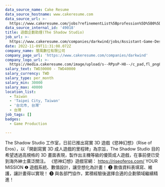 ```yaml
---
data_source_name: Cake Resume
data_source_hostname: www.cakeresume.com
data_source_url: >-
  https://www.cakeresume.com/jobs?refinementList%5Bprofession%5D%5B0%5D=game-production&range%5Bsalary_range%5D%5Bmin%5D=1000000
data_source_internal_id: '49018'
title: 遊戲企劃助理(The Shadow Studio)
job_url: >-
  https://www.cakeresume.com/companies/darkwind/jobs/Assistant-Game-Designer-the-shadow-studio
date: 2022-11-09T11:31:08.072Z
company_name: 闇風數位有限公司
company_page_url: 'https://www.cakeresume.com/companies/darkwind'
company_logo_url: >-
  https://media.cakeresume.com/image/upload/s--RPpsP-H8--/c_pad,fl_png8,h_200,w_200/v1662635032/ezzm9oc5spln6yjjwrij.png
salary_text: TWD30000 - TWD40000
salary_currency: TWD
salary_type: per_month
salary_min: 30000
salary_max: 40000
location_list:
  - Taiwan
  - 'Taipei City, Taiwan'
  - '台北市, 台灣'
  - 台灣
job_tags: []
badges:
  - Game Production

---
```


The Shadow Studio 工作室，日前已推出寫實 3D 遊戲《慾神幻想》（Rise of Eros），以「開創寫實 3D 成人遊戲的里程碑」為宗旨，The Shadow Studio 目的希望透過高規格的 3D 畫面表現，製作出主機等級的優質成人遊戲，在事前便已受到海外紳士廣泛關注。 《慾神幻想》遊戲官網： https://riseoferos.com/ YOUR MISSION ❶ 遊戲系統、數值設計，讓空想化為計畫！ ➋ 數值資料表填寫、維護，讓計畫得以實現！ ❸ 與各部門協作，累積經驗後選擇合適的企劃領域繼續精進！